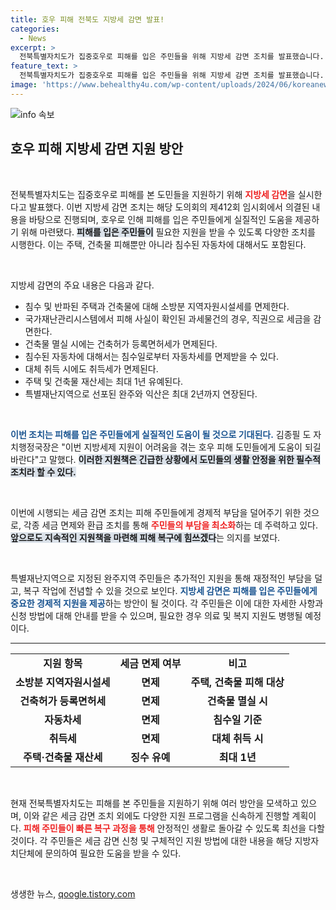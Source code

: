 ```yaml
---
title: 호우 피해 전북도 지방세 감면 발표!
categories:
  - News
excerpt: >
  전북특별자치도가 집중호우로 피해를 입은 주민들을 위해 지방세 감면 조치를 발표했습니다. 소방분 지역자원시설세 면제, 납부 유예 등 다양한 지원이 이어지는 가운데, 호우 피해 주민들에게 실질적인 도움이 될 전망입니다. 클릭하고 더 알아보세요!
feature_text: >
  전북특별자치도가 집중호우로 피해를 입은 주민들을 위해 지방세 감면 조치를 발표했습니다. 소방분 지역자원시설세 면제, 납부 유예 등 다양한 지원이 이어지는 가운데, 호우 피해 주민들에게 실질적인 도움이 될 전망입니다. 클릭하고 더 알아보세요!
image: 'https://www.behealthy4u.com/wp-content/uploads/2024/06/koreanews.jpg'
---
```


<p><img src="https://www.behealthy4u.com/wp-content/uploads/2024/06/koreanews.jpg" alt="info 속보" /></p>

<h2 data-ke-size="size26">호우 피해 지방세 감면 지원 방안</h2>

<p data-ke-size="size16">&nbsp;</p>

<p>전북특별자치도는 집중호우로 피해를 본 도민들을 지원하기 위해 <b><span style="color: #ee2323;">지방세 감면</span></b>을 실시한다고 발표했다. 이번 지방세 감면 조치는 해당 도의회의 제412회 임시회에서 의결된 내용을 바탕으로 진행되며, 호우로 인해 피해를 입은 주민들에게 실질적인 도움을 제공하기 위해 마련됐다. <b><span style="background-color: #21538527;">피해를 입은 주민들이</span></b> 필요한 지원을 받을 수 있도록 다양한 조치를 시행한다. 이는 주택, 건축물 피해뿐만 아니라 침수된 자동차에 대해서도 포함된다.</p>

<p data-ke-size="size16">&nbsp;</p>

<p>지방세 감면의 주요 내용은 다음과 같다.</p>

<ul>
<li>침수 및 반파된 주택과 건축물에 대해 소방분 지역자원시설세를 면제한다.</li>
<li>국가재난관리시스템에서 피해 사실이 확인된 과세물건의 경우, 직권으로 세금을 감면한다.</li>
<li>건축물 멸실 시에는 건축허가 등록면허세가 면제된다.</li>
<li>침수된 자동차에 대해서는 침수일로부터 자동차세를 면제받을 수 있다.</li>
<li>대체 취득 시에도 취득세가 면제된다.</li>
<li>주택 및 건축물 재산세는 최대 1년 유예된다.</li>
<li>특별재난지역으로 선포된 완주와 익산은 최대 2년까지 연장된다.</li>
</ul>

<p data-ke-size="size16">&nbsp;</p>

<p><b><span style="color: #1a5490;">이번 조치는 피해를 입은 주민들에게 실질적인 도움이 될 것으로 기대된다.</span></b> 김종필 도 자치행정국장은 "이번 지방세제 지원이 어려움을 겪는 호우 피해 도민들에게 도움이 되길 바란다"고 말했다. <b><span style="background-color: #21538527;">이러한 지원책은 긴급한 상황에서 도민들의 생활 안정을 위한 필수적 조치라 할 수 있다.</span></b></p>

<p data-ke-size="size16">&nbsp;</p>

<p>이번에 시행되는 세금 감면 조치는 피해 주민들에게 경제적 부담을 덜어주기 위한 것으로, 각종 세금 면제와 환급 조치를 통해 <b><span style="color: #ee2323;">주민들의 부담을 최소화</span></b>하는 데 주력하고 있다. <b><span style="background-color: #21538527;">앞으로도 지속적인 지원책을 마련해 피해 복구에 힘쓰겠다</span></b>는 의지를 보였다.</p>

<p data-ke-size="size16">&nbsp;</p>

<p>특별재난지역으로 지정된 완주지역 주민들은 추가적인 지원을 통해 재정적인 부담을 덜고, 복구 작업에 전념할 수 있을 것으로 보인다. <b><span style="color: #1a5490;">지방세 감면은 피해를 입은 주민들에게 중요한 경제적 지원을 제공</span></b>하는 방안이 될 것이다. 각 주민들은 이에 대한 자세한 사항과 신청 방법에 대해 안내를 받을 수 있으며, 필요한 경우 의료 및 복지 지원도 병행될 예정이다.</p>

<hr>

<table style="width:100%;">
  <tr>
    <td style="text-align: center; height: 17px;"><b>지원 항목</b></td>
    <td style="text-align: center; height: 17px;"><b>세금 면제 여부</b></td>
    <td style="text-align: center; height: 17px;"><b>비고</b></td>
  </tr>
  <tr>
    <td style="text-align: center; height: 17px;"><b>소방분 지역자원시설세</b></td>
    <td style="text-align: center; height: 17px;"><b>면제</b></td>
    <td style="text-align: center; height: 17px;"><b>주택, 건축물 피해 대상</b></td>
  </tr>
  <tr>
    <td style="text-align: center; height: 17px;"><b>건축허가 등록면허세</b></td>
    <td style="text-align: center; height: 17px;"><b>면제</b></td>
    <td style="text-align: center; height: 17px;"><b>건축물 멸실 시</b></td>
  </tr>
  <tr>
    <td style="text-align: center; height: 17px;"><b>자동차세</b></td>
    <td style="text-align: center; height: 17px;"><b>면제</b></td>
    <td style="text-align: center; height: 17px;"><b>침수일 기준</b></td>
  </tr>
  <tr>
    <td style="text-align: center; height: 17px;"><b>취득세</b></td>
    <td style="text-align: center; height: 17px;"><b>면제</b></td>
    <td style="text-align: center; height: 17px;"><b>대체 취득 시</b></td>
  </tr>
  <tr>
    <td style="text-align: center; height: 17px;"><b>주택·건축물 재산세</b></td>
    <td style="text-align: center; height: 17px;"><b>징수 유예</b></td>
    <td style="text-align: center; height: 17px;"><b>최대 1년</b></td>
  </tr>
</table>

<p data-ke-size="size16">&nbsp;</p>

<p>현재 전북특별자치도는 피해를 본 주민들을 지원하기 위해 여러 방안을 모색하고 있으며, 이와 같은 세금 감면 조치 외에도 다양한 지원 프로그램을 신속하게 진행할 계획이다. <b><span style="color: #ee2323;">피해 주민들이 빠른 복구 과정을 통해</span></b> 안정적인 생활로 돌아갈 수 있도록 최선을 다할 것이다. 각 주민들은 세금 감면 신청 및 구체적인 지원 방법에 대한 내용을 해당 지방자치단체에 문의하여 필요한 도움을 받을 수 있다.</p>

<p data-ke-size="size16">&nbsp;</p>
생생한 뉴스, <a href="https://qoogle.tistory.com" rel="dofollow">qoogle.tistory.com</a>


